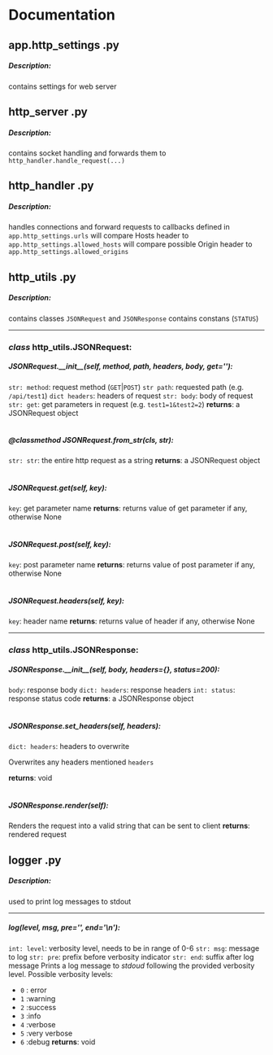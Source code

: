 


# Documentation

## app.http_settings .py
##### Description:
contains settings for web server

## http_server .py
##### Description:
contains socket handling and forwards them to `http_handler.handle_request(...)`

## http_handler .py
##### Description:
handles connections and forward requests to callbacks defined in `app.http_settings.urls`
will compare Hosts header to `app.http_settings.allowed_hosts`
will compare possible Origin header to `app.http_settings.allowed_origins`

## http_utils .py
##### Description:
contains classes `JSONRequest` and `JSONResponse`
contains constans (`STATUS`)

---
### *class* http_utils.JSONRequest:

##### JSONRequest.\_\_init\_\_(self, method, path, headers, body, get=''):
`str: method`: request method (`GET`|`POST`)
`str path`: requested path (e.g. `/api/test1`)
`dict headers`: headers of request
`str: body`: body of request
`str: get`: get parameters in request (e.g. `test1=1&test2=2`)
**returns**: a JSONRequest object
<br />
<br />

#####  @classmethod JSONRequest.from_str(cls, str):
`str: str`: the entire http request as a string
**returns**: a JSONRequest object
<br />
<br />

#####  JSONRequest.get(self, key):
`key`: get parameter name
**returns**: returns value of get parameter if any, otherwise None
<br />
<br />

#####  JSONRequest.post(self, key):
`key`: post parameter name
**returns**: returns value of post parameter if any, otherwise None
<br />
<br />

#####  JSONRequest.headers(self, key):
`key`: header name
**returns**: returns value of header if any, otherwise None

---
### *class* http_utils.JSONResponse:

#####  JSONResponse.\_\_init\_\_(self, body, headers={}, status=200):
`body`: response body
`dict: headers`: response headers
`int: status`: response status code
**returns**: a JSONResponse object
<br />
<br />

#####  JSONResponse.set_headers(self, headers):
`dict: headers`: headers to overwrite

Overwrites any headers mentioned `headers`

**returns**: void
<br />
<br />

#####  JSONResponse.render(self):
Renders the request into a valid string that can be sent to client
**returns**: rendered request

## logger .py
##### Description:
used to print log messages to stdout

---
##### log(level, msg, pre='', end='\n'):
`int: level`: verbosity level, needs to be in range of 0-6
`str: msg`: message to log
`str: pre`: prefix before verbosity indicator
`str: end`: suffix after log message
Prints a log message to *stdoud* following the provided verbosity level.
Possible verbosity levels:
- `0` : error
- `1` :warning
- `2` :success
- `3` :info
- `4` :verbose
- `5` :very verbose
- `6` :debug
**returns**: void
